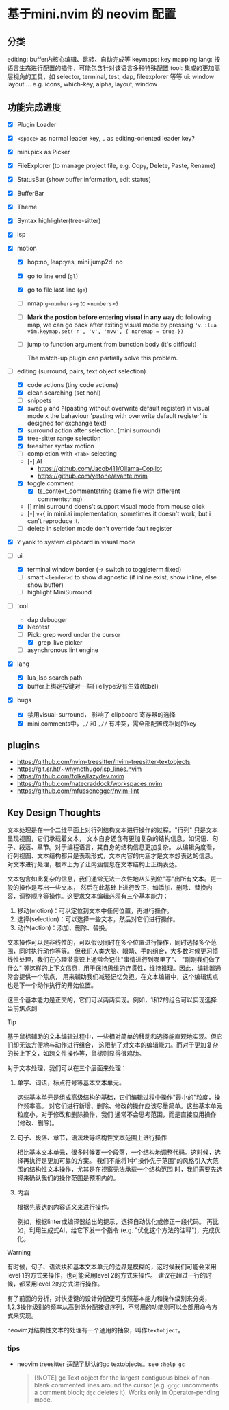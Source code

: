 # 基于mini.nvim 的 neovim 配置


## 分类

editing: buffer内核心编辑、跳转、自动完成等
keymaps: key mapping
lang: 按语言生态进行配置的插件，可能包含针对该语言多种特殊配置
tool: 集成的更加高层视角的工具，如 selector, terminal, test, dap, fileexplorer 等等
ui: window layout ... e.g. icons, which-key, alpha, layout, window


## 功能完成进度

* [x] Plugin Loader
* [x] `<space>` as normal leader key, `,`  as editing-oriented leader key?
* [x] mini.pick as Picker
* [x] FileExplorer (to manage project file, e.g. Copy, Delete, Paste, Rename)
* [x] StatusBar (show buffer information, edit status)
* [x] BufferBar
* [x] Theme
* [x] Syntax highlighter(tree-sitter)
* [x] lsp
* [x] motion
   * [x] hop:no, leap:yes, mini.jump2d: no
   * [x] go to line end (`gl`)
   * [x] go to file last line (`ge`)
   * [ ] nmap `g<numbers>g` to `<numbers>G`
   * [ ] **Mark the postion before entering visual in any way**
     do following map, we can go back after exiting visual mode by pressing `'v`.
     `:lua vim.keymap.set('n', 'v', 'mvv', { noremap = true })`
   * [ ] jump to function argument from bunction body (it's difficult)

     The match-up plugin can partially solve this problem.


* [ ] editing (surround, pairs, text object selection)
    * [x] code actions (tiny code actions)
    * [x] clean searching (set nohl)
    * [ ] snippets
    * [x] swap `p` and `P`(pasting without overwrite default register) in visual mode x
        the bahaviour 'pasting with overwrite default register' is designed for exchange text!
    * [x] surround action after selection. (mini surround)
    * [x] tree-sitter range selection
    * [x] treesitter syntax motion
    * [ ] completion with `<Tab>` selecting
    * [-] AI
        * https://github.com/Jacob411/Ollama-Copilot
        * https://github.com/yetone/avante.nvim
    * [x] toggle comment
        * [x] ts_context_commentstring (same file with different commentstring)
    * [] mini.surround doens't support visual mode from mouse click
    * [-] `va{` in mini.ai implementation, sometimes it doesn't work, but i can't reproduce it.
    * [ ] delete in seletion mode don't override fault register

* [x] `Y` yank to system clipboard in visual mode

* [ ] ui
    * [x] terminal window border (→ switch to toggleterm fixed)
    * [ ] smart `<leader>d` to show diagnostic (if inline exist, show inline, else show buffer)
    * [ ] highlight MiniSurround

* [ ] tool
    * dap debugger
    * [x] Neotest
    * [ ] Pick: grep word under the cursor
        * [x] grep_live picker
    * [ ] asynchronous lint engine

* [x] lang
    * [x] ~~lua_lsp search path~~
    * [x] buffer上绑定按键对一些FileType没有生效(如bzl)

* [x] bugs
    * [x] 禁用visual-surround， 影响了 clipboard 寄存器的选择
    * [x] mini.comments中，`,/` 和 `,//` 有冲突，需全部配置成相同的key

## plugins

* https://github.com/nvim-treesitter/nvim-treesitter-textobjects
* https://git.sr.ht/~whynothugo/lsp_lines.nvim
* https://github.com/folke/lazydev.nvim
* https://github.com/natecraddock/workspaces.nvim
* https://github.com/mfussenegger/nvim-lint

## Key Design Thoughts

文本处理是在一个二维平面上对行列结构文本进行操作的过程。"行列" 只是文本呈现视图，它们承载着文本，
文本自身还含有更加复杂的结构信息，如词语、句子、段落、章节。对于编程语言，其自身的结构信息更加复杂。
从编辑角度看，行列视图、文本结构都只是表现形式，文本内容的内涵才是文本想表达的信息。
对文本进行处理，根本上为了让内涵信息在文本结构上正确表达。

文本包含如此复杂的信息，我们通常无法一次性地从头到位"写"出所有文本。更一般的操作是写出一些文本，
然后在此基础上进行改正，如添加、删除、替换内容，调整顺序等操作。这要求文本编辑必须有三个基本能力：

1. 移动(motion)：可以定位到文本中任何位置，再进行操作。
2. 选择(selection)：可以选择一些文本，然后对它们进行操作。
3. 动作(action)：添加、删除、替换。

文本操作可以是非线性的，可以假设同时在多个位置进行操作，同时选择多个范围，同时执行动作等等。
但我们人类大脑、眼睛、手的组合，大多数时候更习惯线性处理，我们在心理潜意识上通常会记住"事情进行到哪里了"、
"刚刚我们做了什么" 等这样的上下文信息，用于保持思维的连贯性，维持推理。因此，编辑器通常会提供一个焦点，
用来辅助我们减轻记忆负担。在文本编辑中，这个编辑焦点也是下一个动作执行的开始位置。

这三个基本能力是正交的，它们可以两两实现。例如，1和2的组合可以实现选择当前焦点到

> [!Tip]
> 基于鼠标辅助的文本编辑过程中，一些相对简单的移动和选择能直观地实现。但它们却无法方便地与动作进行组合，
> 这限制了对文本的编辑能力。而对于更加复杂的长上下文，如跨文件操作等，鼠标则显得很鸡肋。


对于文本处理，我们可以在三个层面来处理：

1. 单字、词语，标点符号等基本文本单元。

   这些基本单元是组成高级结构的基础，它们编辑过程中操作"最小的"粒度，操作频率高。
   对它们进行新增、删除、修改的操作应该尽量简单。这些基本单元粒度小，对于修改和删除操作，我们
   通常不会思考范围，而是直接应用操作(修改、删除)。

2. 句子、段落、章节，语法块等结构性文本范围上进行操作

   相比基本文本单元，很多时候要一个段落，一个结构地调整代码。这时候，选择再执行是更加可靠的方案。
   我们不能将1中"操作先于范围"的风格引入大范围的结构性文本操作，尤其是在视窗无法承载一个结构范围
   时，我们需要先选择来确认我们的操作范围是预期内的。

3. 内涵

   根据先表达的内容语义来进行操作。

   例如，根据linter或编译器给出的提示，选择自动优化或修正一段代码。
   再比如，利用生成式AI，给它下发一个指令 (e.g. "优化这个方法的注释")，完成优化。

> [!Warning]
> 有时候，句子、语法块和基本文本单元的边界是模糊的，这时候我们可能会采用level 1的方式来操作，也可能采用level 2的方式来操作。
> 建议在超过一行的时候，都采用level 2的方式进行操作。

有了前面的分析，对快捷键的设计分配便可按照基本能力和操作级别来分类，
1,2,3操作级别的频率从高到低分配按键序列，不常用的功能则可以全部用命令方式来实现。

neovim对结构性文本的处理有一个通用的抽象，叫作`textobject`。


### tips

* neovim treesitter 适配了默认的gc textobjects。see `:help gc`

  > [!NOTE] gc
  >  Text object for the largest contiguous block of
  >  non-blank commented lines around the cursor (e.g.
  >  `gcgc` uncomments a comment block; `dgc` deletes it).
  >  Works only in Operator-pending mode.



